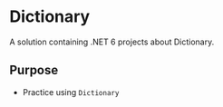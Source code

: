# Dictionary
A solution containing .NET 6 projects about Dictionary.

## Purpose
- Practice using `Dictionary`